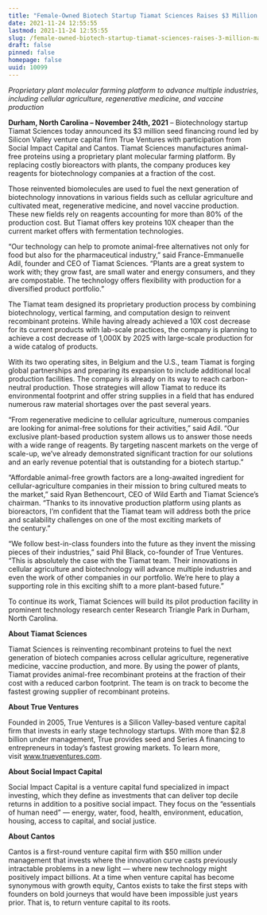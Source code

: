 ```yaml
---
title: "Female-Owned Biotech Startup Tiamat Sciences Raises $3 Million to Manufacture Plant-Based Biomolecules"
date: 2021-11-24 12:55:55
lastmod: 2021-11-24 12:55:55
slug: /female-owned-biotech-startup-tiamat-sciences-raises-3-million-manufacture-plant-based
draft: false
pinned: false
homepage: false
uuid: 10099
---
```

<p class="text-align-center"><em>Proprietary plant molecular farming platform to advance multiple industries, including cellular agriculture, regenerative medicine, and vaccine production</em>  </p>

<p><strong>Durham, North Carolina – November 24th, 2021</strong> – Biotechnology startup Tiamat Sciences today announced its $3 million seed financing round led by Silicon Valley venture capital firm True Ventures with participation from Social Impact Capital and Cantos. Tiamat Sciences manufactures animal-free proteins using a proprietary plant molecular farming platform. By replacing costly bioreactors with plants, the company produces key reagents for biotechnology companies at a fraction of the cost.</p>

<p>Those reinvented biomolecules are used to fuel the next generation of biotechnology innovations in various fields such as cellular agriculture and cultivated meat, regenerative medicine, and novel vaccine production. These new fields rely on reagents accounting for more than 80% of the production cost. But Tiamat offers key proteins 10X cheaper than the current market offers with fermentation technologies.</p>

<p>“Our technology can help to promote animal-free alternatives not only for food but also for the pharmaceutical industry,” said France-Emmanuelle Adil, founder and CEO of Tiamat Sciences. “Plants are a great system to work with; they grow fast, are small water and energy consumers, and they are compostable. The technology offers flexibility with production for a diversified product portfolio.”</p>

<p>The Tiamat team designed its proprietary production process by combining biotechnology, vertical farming, and computation design to reinvent recombinant proteins. While having already achieved a 10X cost decrease for its current products with lab-scale practices, the company is planning to achieve a cost decrease of 1,000X by 2025 with large-scale production for a wide catalog of products.</p>

<p>With its two operating sites, in Belgium and the U.S., team Tiamat is forging global partnerships and preparing its expansion to include additional local production facilities. The company is already on its way to reach carbon-neutral production. Those strategies will allow Tiamat to reduce its environmental footprint and offer string supplies in a field that has endured numerous raw material shortages over the past several years.</p>

<p>“From regenerative medicine to cellular agriculture, numerous companies are looking for animal-free solutions for their activities,” said Adil.<strong> </strong>“Our exclusive plant-based production system allows us to answer those needs with a wide range of reagents. By targeting nascent markets on the verge of scale-up, we’ve already demonstrated significant traction for our solutions and an early revenue potential that is outstanding for a biotech startup.”</p>

<p>“Affordable animal-free growth factors are a long-awaited ingredient for cellular-agriculture companies in their mission to bring cultured meats to the market,” said Ryan Bethencourt, CEO of Wild Earth and Tiamat Science’s chairman. “Thanks to its innovative production platform using plants as bioreactors, I’m confident that the Tiamat team will address both the price and scalability challenges on one of the most exciting markets of the century.”</p>

<p>“We follow best-in-class founders into the future as they invent the missing pieces of their industries,” said Phil Black, co-founder of True Ventures. “This is absolutely the case with the Tiamat team. Their innovations in cellular agriculture and biotechnology will advance multiple industries and even the work of other companies in our portfolio. We’re here to play a supporting role in this exciting shift to a more plant-based future.”</p>

<p>To continue its work, Tiamat Sciences will build its pilot production facility in prominent technology research center Research Triangle Park in Durham, North Carolina.</p>

<p><strong>About Tiamat Sciences</strong></p>

<p>Tiamat Sciences is reinventing recombinant proteins to fuel the next generation of biotech companies across cellular agriculture, regenerative medicine, vaccine production, and more. By using the power of plants, Tiamat provides animal-free recombinant proteins at the fraction of their cost with a reduced carbon footprint. The team is on track to become the fastest growing supplier of recombinant proteins.</p>

<p><strong>About True Ventures</strong></p>

<p>Founded in 2005, True Ventures is a Silicon Valley-based venture capital firm that invests in early stage technology startups. With more than $2.8 billion under management, True provides seed and Series A financing to entrepreneurs in today’s fastest growing markets. To learn more, visit <a href="http://www.trueventures.com">www.trueventures.com</a>.</p>

<p><strong>About Social Impact Capital</strong></p>

<p>Social Impact Capital is a venture capital fund specialized in impact investing, which they define as investments that can deliver top decile returns in addition to a positive social impact. They focus on the “essentials of human need”​ — energy, water, food, health, environment, education, housing, access to capital, and social justice.</p>

<p><strong>About Cantos</strong></p>

<p>Cantos is a first-round venture capital firm with $50 million under management that invests where the innovation curve casts previously intractable problems in a new light –– where new technology might positively impact billions. At a time when venture capital has become synonymous with growth equity, Cantos exists to take the first steps with founders on bold journeys that would have been impossible just years prior. That is, to return venture capital to its roots.</p>
